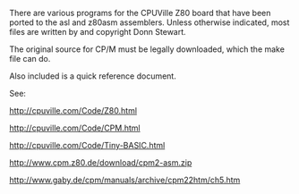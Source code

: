 There are various programs for the CPUVille Z80 board that have been
ported to the asl and z80asm assemblers. Unless otherwise indicated,
most files are written by and copyright Donn Stewart.

The original source for CP/M must be legally downloaded, which the
make file can do.

Also included is a quick reference document.

See:

http://cpuville.com/Code/Z80.html

http://cpuville.com/Code/CPM.html

http://cpuville.com/Code/Tiny-BASIC.html

http://www.cpm.z80.de/download/cpm2-asm.zip

http://www.gaby.de/cpm/manuals/archive/cpm22htm/ch5.htm
